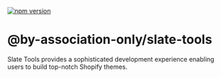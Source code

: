 [![npm version](https://badge.fury.io/js/%40shopify%2Fslate-tools.svg)](https://badge.fury.io/js/%40shopify%2Fslate-tools)

# @by-association-only/slate-tools

Slate Tools provides a sophisticated development experience enabling users to build top-notch Shopify themes.
